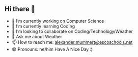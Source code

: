 ## Hi there 👋


- 🔭 I’m currently working on Computer Science
- 🌱 I’m currently learning Coding
- 👯 I’m looking to collaborate on Coding/Technology/Weather
- 💬 Ask me about Weather
- 📫 How to reach me: alexander.mummert@escoschools.net
- 😄 Pronouns: he/him
Have A Nice Day :)
